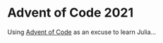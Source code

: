 # Advent of Code 2021

Using [Advent of Code](https://adventofcode.com/2021) as an excuse to learn Julia...
